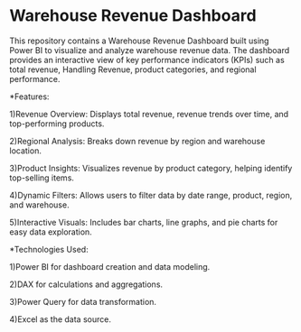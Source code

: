 # Warehouse Revenue Dashboard
This repository contains a Warehouse Revenue Dashboard built using Power BI to visualize and analyze warehouse revenue data. The dashboard provides an interactive view of key performance indicators (KPIs) such as total revenue, Handling Revenue, product categories, and regional performance.

*Features:

1)Revenue Overview: Displays total revenue, revenue trends over time, and top-performing products.

2)Regional Analysis: Breaks down revenue by region and warehouse location.

3)Product Insights: Visualizes revenue by product category, helping identify top-selling items.

4)Dynamic Filters: Allows users to filter data by date range, product, region, and warehouse.

5)Interactive Visuals: Includes bar charts, line graphs, and pie charts for easy data exploration.

*Technologies Used:

1)Power BI for dashboard creation and data modeling.

2)DAX for calculations and aggregations.

3)Power Query for data transformation.

4)Excel as the data source.
